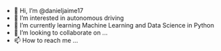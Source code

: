 - 👋 Hi, I’m @danieljaime17
- 👀 I’m interested in autonomous driving 
- 🌱 I’m currently learning Machine Learning and Data Science in Python 
- 💞️ I’m looking to collaborate on ...
- 📫 How to reach me ...

<!---
danieljaime17/danieljaime17 is a ✨ special ✨ repository because its `README.md` (this file) appears on your GitHub profile.
You can click the Preview link to take a look at your changes.
--->

